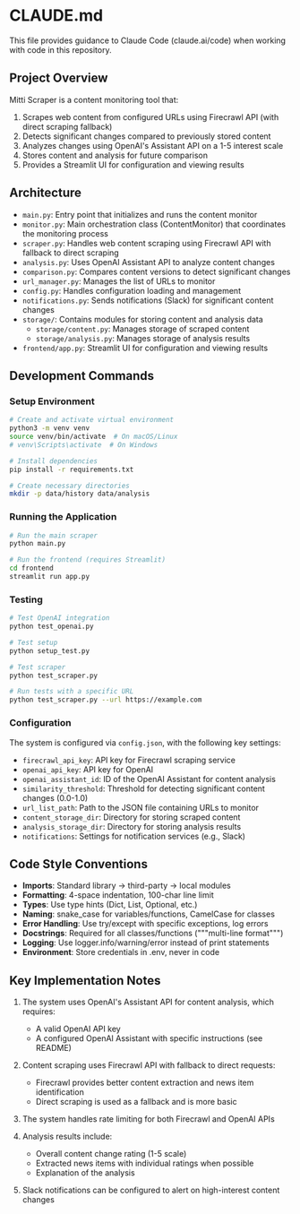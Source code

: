 # CLAUDE.md

This file provides guidance to Claude Code (claude.ai/code) when working with code in this repository.

## Project Overview

Mitti Scraper is a content monitoring tool that:
1. Scrapes web content from configured URLs using Firecrawl API (with direct scraping fallback)
2. Detects significant changes compared to previously stored content
3. Analyzes changes using OpenAI's Assistant API on a 1-5 interest scale
4. Stores content and analysis for future comparison
5. Provides a Streamlit UI for configuration and viewing results

## Architecture

- `main.py`: Entry point that initializes and runs the content monitor
- `monitor.py`: Main orchestration class (ContentMonitor) that coordinates the monitoring process
- `scraper.py`: Handles web content scraping using Firecrawl API with fallback to direct scraping
- `analysis.py`: Uses OpenAI Assistant API to analyze content changes
- `comparison.py`: Compares content versions to detect significant changes
- `url_manager.py`: Manages the list of URLs to monitor
- `config.py`: Handles configuration loading and management
- `notifications.py`: Sends notifications (Slack) for significant content changes
- `storage/`: Contains modules for storing content and analysis data
  - `storage/content.py`: Manages storage of scraped content
  - `storage/analysis.py`: Manages storage of analysis results
- `frontend/app.py`: Streamlit UI for configuration and viewing results

## Development Commands

### Setup Environment
```bash
# Create and activate virtual environment
python3 -m venv venv
source venv/bin/activate  # On macOS/Linux
# venv\Scripts\activate  # On Windows

# Install dependencies
pip install -r requirements.txt

# Create necessary directories
mkdir -p data/history data/analysis
```

### Running the Application
```bash
# Run the main scraper
python main.py

# Run the frontend (requires Streamlit)
cd frontend
streamlit run app.py
```

### Testing
```bash
# Test OpenAI integration
python test_openai.py

# Test setup
python setup_test.py

# Test scraper
python test_scraper.py

# Run tests with a specific URL
python test_scraper.py --url https://example.com
```

### Configuration

The system is configured via `config.json`, with the following key settings:
- `firecrawl_api_key`: API key for Firecrawl scraping service
- `openai_api_key`: API key for OpenAI
- `openai_assistant_id`: ID of the OpenAI Assistant for content analysis
- `similarity_threshold`: Threshold for detecting significant content changes (0.0-1.0)
- `url_list_path`: Path to the JSON file containing URLs to monitor
- `content_storage_dir`: Directory for storing scraped content
- `analysis_storage_dir`: Directory for storing analysis results
- `notifications`: Settings for notification services (e.g., Slack)

## Code Style Conventions

- **Imports**: Standard library → third-party → local modules
- **Formatting**: 4-space indentation, 100-char line limit
- **Types**: Use type hints (Dict, List, Optional, etc.)
- **Naming**: snake_case for variables/functions, CamelCase for classes
- **Error Handling**: Use try/except with specific exceptions, log errors
- **Docstrings**: Required for all classes/functions ("""multi-line format""")
- **Logging**: Use logger.info/warning/error instead of print statements
- **Environment**: Store credentials in .env, never in code

## Key Implementation Notes

1. The system uses OpenAI's Assistant API for content analysis, which requires:
   - A valid OpenAI API key
   - A configured OpenAI Assistant with specific instructions (see README)

2. Content scraping uses Firecrawl API with fallback to direct requests:
   - Firecrawl provides better content extraction and news item identification
   - Direct scraping is used as a fallback and is more basic

3. The system handles rate limiting for both Firecrawl and OpenAI APIs

4. Analysis results include:
   - Overall content change rating (1-5 scale)
   - Extracted news items with individual ratings when possible
   - Explanation of the analysis

5. Slack notifications can be configured to alert on high-interest content changes